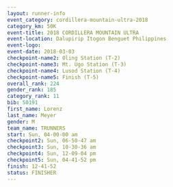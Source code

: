 ```yaml
---
layout: runner-info 
event_category: cordillera-mountain-ultra-2018 
category_km: 50K 
event-title: 2018 CORDILLERA MOUNTAIN ULTRA 
event-location: Dalupirip Itogon Benguet Philippines 
event-logo: 
event-date: 2018-03-03 
checkpoint-name2: Oling Station (T-2) 
checkpoint-name3: Mt. Ugo Station (T-3) 
checkpoint-name4: Lusod Station (T-4) 
checkpoint-name5: Finish (T-5) 
overall_rank: 224
gender_rank: 185
category_rank: 11
bib: 50191
first_name: Lorenz
last_name: Meyer
gender: M
team_name: TRUNNERS
start: Sun, 04-00-00 am
checkpoint2: Sun, 06-50-47 am
checkpoint3: Sun, 10-30-36 am
checkpoint4: Sun, 12-09-04 pm
checkpoint5: Sun, 04-41-52 pm
finish: 12-41-52
status: FINISHER
---
```

